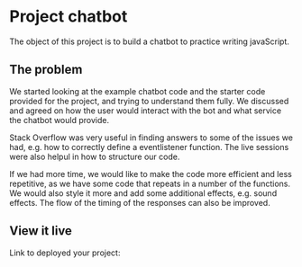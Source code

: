 # Project chatbot

The object of this project is to build a chatbot to practice writing javaScript.

## The problem

We started looking at the example chatbot code and the starter code provided for the project, and trying to understand them fully.
We discussed and agreed on how the user would interact with the bot and what service the chatbot would provide. 

Stack Overflow was very useful in finding answers to some of the issues we had, e.g. how to correctly define a eventlistener function. The live sessions were also helpul in how to structure our code.

If we had more time, we would like to make the code more efficient and less repetitive, as we have some code that repeats in a number of the functions. We would also style it more and add some additional effects, e.g. sound effects.
The flow of the timing of the responses can also be improved. 

## View it live

Link to deployed your project:



